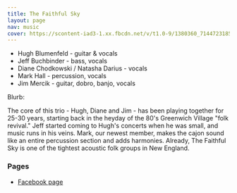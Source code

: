 ```yaml
---
title: The Faithful Sky
layout: page
nav: music
cover: https://scontent-iad3-1.xx.fbcdn.net/v/t1.0-9/1380360_714472318581203_1903171403_n.jpg?oh=9cb422477a1f7dc580b311410702e908&oe=5850A60B
---
```


* Hugh Blumenfeld - guitar & vocals
* Jeff Buchbinder - bass, vocals
* Diane Chodkowski / Natasha Darius - vocals
* Mark Hall - percussion, vocals
* Jim Mercik - guitar, dobro, banjo, vocals

Blurb: 

The core of this trio - Hugh, Diane and Jim - has been playing together for 25-30 years, starting back in the heyday of the 80's Greenwich Village "folk revival." Jeff started coming to Hugh's concerts when he was small, and music runs in his veins. Mark, our newest member, makes the cajon sound like an entire percussion section and adds harmonies. Already, The Faithful Sky is one of the tightest acoustic folk groups in New England.

### Pages 

 * [Facebook page](http://www.facebook.com/TheFaithfulSky)


